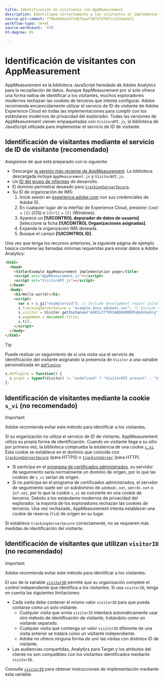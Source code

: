 ```yaml
---
title: Identificación de visitantes con AppMeasurement
description: Identifique correctamente a los visitantes al implementar Adobe Analytics mediante AppMeasurement.
source-git-commit: 779ba5b0a1d71467aaaf3872fd707cc323ae8af2
workflow-type: tm+mt
source-wordcount: '476'
ht-degree: 0%

---
```


# Identificación de visitantes con AppMeasurement

AppMeasurement es la biblioteca JavaScript heredada de Adobe Analytics para la recopilación de datos. Aunque AppMeasurement por sí solo ofrece una forma nativa de identificar a los visitantes, muchos exploradores modernos rechazan las cookies de terceros que intenta configurar. Adobe recomienda encarecidamente utilizar el servicio de ID de visitante de Adobe Experience Cloud en todas las implementaciones para cumplir con los estándares modernos de privacidad del explorador. Todas las versiones de AppMeasurement vienen empaquetadas con `VisitorAPI.js`, la biblioteca de JavaScript utilizada para implementar el servicio de ID de visitante.

## Identificación de visitantes mediante el servicio de ID de visitante (recomendado)

Asegúrese de que está preparado con lo siguiente:

* Descargar [la versión más reciente de AppMeasurement](https://github.com/adobe/appmeasurement). La biblioteca descargada incluye `AppMeasurement.js` y `VisitorAPI.js`.
* Un [ID del grupo de informes](/help/admin/tools/manage-rs/new-rs/new-report-suite.md) de desarrollo.
* El dominio perimetral deseado para [`trackingServerSecure`](/help/implement/vars/config-vars/trackingserversecure.md).
* Su ID de organización de IMS:
   1. Inicie sesión en [experience.adobe.com](https://experience.adobe.com) con sus credenciales de Adobe ID.
   1. En cualquier lugar de la interfaz de Experience Cloud, presione `[Cmd]` + `[I]` (iOS) o `[Ctrl]` + `[I]` (Windows).
   1. Aparece un **[!UICONTROL depurador de datos de usuario]**. Seleccione la ficha **[!UICONTROL Organizaciones asignadas]**.
   1. Expanda la organización IMS deseada.
   1. Busque el campo **[!UICONTROL ID]**.

Una vez que tenga los recursos anteriores, la siguiente página de ejemplo básica contiene las llamadas mínimas requeridas para enviar datos a Adobe Analytics:

```html
<html>
  <head>
    <title>Example AppMeasurement implementation page</title>
    <script src="AppMeasurement.js"></script>
    <script src="VisitorAPI.js"></script>
  </head>
  <body>
    <h1>Hello world!</h1>
    <script>
      var s = s_gi("examplersid"); // Include development report suite ID here
      s.trackingServerSecure = "example.data.adobedc.net"; // Include edge domain here
      s.visitor = Visitor.getInstance("ADB3LETTERSANDNUMBERS@AdobeOrg"); // Include IMS org ID here
      s.pageName = document.title;
      s.t();
    </script>
  </body>
</html>
```

>[!TIP]
>
>Puede realizar un seguimiento de si una visita usa el servicio de identificación del visitante asignando la presencia de `Visitor` a una variable personalizada en [`doPlugins`](/help/implement/vars/functions/doplugins.md):
>
>```js
>s.doPlugins = function() {
>   s.prop1 = typeof(Visitor) != "undefined" ? "VisitorAPI present" : "VisitorAPI missing";
>};
>```

## Identificación de visitantes mediante la cookie `s_vi` (no recomendado)

>[!IMPORTANT]
>
>Adobe recomienda evitar este método para identificar a los visitantes.

Si su organización no utiliza el servicio de ID de visitante, AppMeasurement utiliza su propia forma de identificación. Cuando un visitante llega a su sitio por primera vez, la biblioteca comprueba la existencia de una cookie [`s_vi`](https://experienceleague.adobe.com/en/docs/core-services/interface/data-collection/cookies/analytics). Esta cookie se establece en el dominio que coincide con [`trackingServerSecure`](/help/implement/vars/config-vars/trackingserversecure.md) (para HTTPS) o [`trackingServer`](/help/implement/vars/config-vars/trackingserver.md) (para HTTP).

* Si participa en el [programa de certificados administrados](https://experienceleague.adobe.com/en/docs/core-services/interface/data-collection/adobe-managed-cert), su servidor de seguimiento sería normalmente un dominio de origen, por lo que las cookies de `s_vi` serían de origen.
* Si no participa en el programa de certificados administrados, el servidor de seguimiento suele ser un subdominio de `adobedc.net`, `omtrdc.net` o `2o7.net`, por lo que la cookie `s_vi` se convierte en una cookie de terceros. Debido a los estándares modernos de privacidad del explorador, la mayoría de los exploradores rechazan las cookies de terceros. Una vez rechazado, AppMeasurement intenta establecer una cookie de reserva (`fid`) de origen en su lugar.

Si establece `trackingServerSecure` correctamente, no se requieren más medidas de identificación del visitante.

## Identificación de visitantes que utilizan `visitorID` (no recomendado)

>[!IMPORTANT]
>
>Adobe recomienda evitar este método para identificar a los visitantes.

El uso de la variable [`visitorID`](/help/implement/vars/config-vars/visitorid.md) permite que su organización complete el control independiente que identifica a los visitantes. Si usa `visitorID`, tenga en cuenta las siguientes limitaciones:

* Cada visita debe contener el mismo valor `visitorID` para que pueda contarse como un solo visitante.
   * Cualquier visita que omita `visitorID` intentará automáticamente usar otro método de identificación de visitante, tratándolo como un visitante separado.
   * Cualquier visita que contenga un valor `visitorID` diferente de una visita anterior se tratará como un visitante independiente.
   * Adobe no ofrece ninguna forma de unir las visitas con distintos ID de visitante.
* Las audiencias compartidas, Analytics para Target y los atributos del cliente no son compatibles con los visitantes identificados mediante `visitorID`.

Consulte [`visitorID`](/help/implement/vars/config-vars/visitorid.md) para obtener instrucciones de implementación mediante esta variable.
